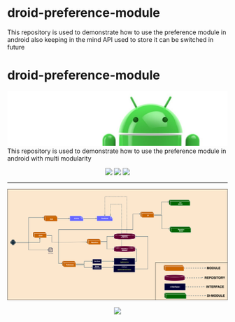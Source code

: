 # droid-preference-module
This repository is used to demonstrate how to use the preference module in android also keeping in the mind API used to store it can be switched in future 


# droid-preference-module
![Banner](https://github.com/devrath/devrath/blob/master/images/Banner.png)
This repository is used to demonstrate how to use the preference module in android with multi modularity


<p align="center">
<a><img src="https://img.shields.io/badge/Kotlin--Dsl-For--Dependencies-red"></a>
<a><img src="https://img.shields.io/badge/Hilt-Dependency%20Injection-green"></a>
<a><img src="https://img.shields.io/badge/Architecture-Clean%20Architecture-pink"></a>
</p>


---
![Banner](https://github.com/devrath/droid-preference-module/blob/main/assets/block_diagram.drawio.png)


<p align="center">
<a><img src="https://forthebadge.com/images/badges/built-for-android.svg"></a>
</p>
